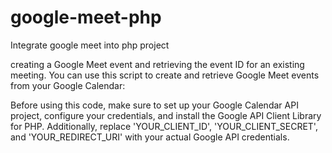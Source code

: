 # google-meet-php
Integrate google meet into php project

 creating a Google Meet event and retrieving the event ID for an existing meeting. You can use this script to create and retrieve Google Meet events from your Google Calendar:


 Before using this code, make sure to set up your Google Calendar API project, configure your credentials, and install the Google API Client Library for PHP. Additionally, replace 'YOUR_CLIENT_ID', 'YOUR_CLIENT_SECRET', and 'YOUR_REDIRECT_URI' with your actual Google API credentials.

